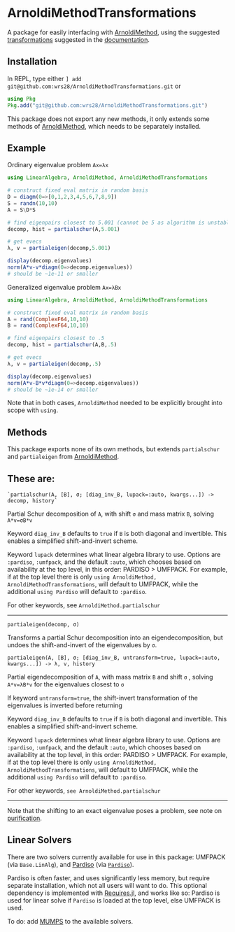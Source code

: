 # ArnoldiMethodTransformations

A package for easily interfacing with [ArnoldiMethod](https://github.com/haampie/ArnoldiMethod.jl), using the suggested [transformations](https://haampie.github.io/ArnoldiMethod.jl/stable/usage/02_spectral_transformations.html) suggested in the [documentation](https://haampie.github.io/ArnoldiMethod.jl/stable/index.html).


## Installation

In REPL, type either `] add git@github.com:wrs28/ArnoldiMethodTransformations.git` or
````JULIA
using Pkg
Pkg.add("git@github.com:wrs28/ArnoldiMethodTransformations.git")
````

This package does not export any new methods, it only extends some methods of [ArnoldiMethod](https://github.com/haampie/ArnoldiMethod.jl), which needs to be separately installed.

## Example
Ordinary eigenvalue problem `Ax=λx`
````JULIA
using LinearAlgebra, ArnoldiMethod, ArnoldiMethodTransformations

# construct fixed eval matrix in random basis
D = diagm(0=>[0,1,2,3,4,5,6,7,8,9])
S = randn(10,10)
A = S\D*S

# find eigenpairs closest to 5.001 (cannot be 5 as algorithm is unstable if σ is exactly an eval)
decomp, hist = partialschur(A,5.001)

# get evecs
λ, v = partialeigen(decomp,5.001)

display(decomp.eigenvalues)
norm(A*v-v*diagm(0=>decomp.eigenvalues))
# should be ~1e-11 or smaller
````

Generalized eigenvalue problem `Ax=λBx`
````JULIA
using LinearAlgebra, ArnoldiMethod, ArnoldiMethodTransformations

# construct fixed eval matrix in random basis
A = rand(ComplexF64,10,10)
B = rand(ComplexF64,10,10)

# find eigenpairs closest to .5
decomp, hist = partialschur(A,B,.5)

# get evecs
λ, v = partialeigen(decomp,.5)

display(decomp.eigenvalues)
norm(A*v-B*v*diagm(0=>decomp.eigenvalues))
# should be ~1e-14 or smaller
````

Note that in both cases, `ArnoldiMethod` needed to be explicitly brought into scope with `using`.

## Methods
This package exports none of its own methods, but extends `partialschur`  and `partialeigen` from [ArnoldiMethod](https://github.com/haampie/ArnoldiMethod.jl).

These are:
---------------
    `partialschur(A, [B], σ; [diag_inv_B, lupack=:auto, kwargs...]) -> decomp, history`

Partial Schur decomposition of `A`, with shift `σ` and mass matrix `B`, solving `A*v=σB*v`

Keyword `diag_inv_B` defaults to `true` if `B` is both diagonal and invertible. This enables
a simplified shift-and-invert scheme.

Keyword `lupack` determines what linear algebra library to use. Options are `:pardiso`, `:umfpack`, and the default `:auto`, which chooses based on availability at the top level, in this order: PARDISO >  UMFPACK. For example, if at the top level there is only `using ArnoldiMethod, ArnoldiMethodTransformations`, will default to UMFPACK, while the additional `using Pardiso` will default to `:pardiso`.

For other keywords, see `ArnoldiMethod.partialschur`

---------------
    partialeigen(decomp, σ)

Transforms a partial Schur decomposition into an eigendecomposition, but undoes the shift-and-invert of the eigenvalues by `σ`.


    partialeigen(A, [B], σ; [diag_inv_B, untransform=true, lupack=:auto, kwargs...]) -> λ, v, history

Partial eigendecomposition of `A`, with mass matrix `B` and shift `σ` , solving `A*v=λB*v` for the eigenvalues closest to `σ`

If keyword `untransform=true`, the shift-invert transformation of the eigenvalues is inverted before returning

Keyword `diag_inv_B` defaults to `true` if `B` is both diagonal and invertible. This enables a simplified shift-and-invert scheme.

Keyword `lupack` determines what linear algebra library to use. Options are `:pardiso`, `:umfpack`, and the default `:auto`, which chooses based on availability at the top level, in this order: PARDISO >  UMFPACK. For example, if at the top level there is only `using ArnoldiMethod, ArnoldiMethodTransformations`, will default to UMFPACK, while the additional `using Pardiso` will default to `:pardiso`.

For other keywords, `see ArnoldiMethod.partialschur`


------------
Note that the shifting to an exact eigenvalue poses a problem, see note on [purification](https://haampie.github.io/ArnoldiMethod.jl/stable/theory.html#Purification-1).


## Linear Solvers
There are two solvers currently available for use in this package: UMFPACK (via `Base.LinAlg`), and [Pardiso](https://pardiso-project.org) (via [`Pardiso`](https://github.com/JuliaSparse/Pardiso.jl)).

Pardiso is often faster, and uses significantly less memory, but require separate installation, which not all users will want to do. This optional dependency is implemented with [Requires.jl](https://github.com/MikeInnes/Requires.jl), and works like so: Pardiso is used for linear solve if `Pardiso` is loaded at the top level, else UMFPACK is used.

To do: add [MUMPS](http://mumps.enseeiht.fr) to the available solvers.
